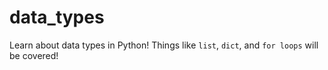 # data_types

Learn about data types in Python! Things like `list`, `dict`, and `for loops` will be covered!
